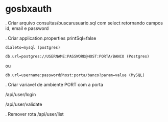 # gosbxauth
. Criar arquivo consultas/buscarusuario.sql com select retornando campos id, email e password

. Criar application.properties
	printSql=false
    
    dialeto=mysql (postgres)
	
	db.url=postgres://USERNAME:PASSWORD@HOST:PORTA/BANCO (Postgres)
	
ou

	db.url=username:password@host:porta/banco?param=value (MySQL)

. Criar variavel de ambiente PORT com a porta

/api/user/login

/api/user/validate

. Remover rota /api/user/list